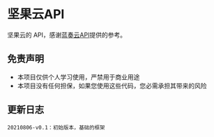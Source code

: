 # 坚果云API

坚果云的 API，感谢[蓝奏云API](https://github.com/zaxtyson/LanZouCloud-API)提供的参考。

## 免责声明

+ 本项目仅供个人学习使用，严禁用于商业用途
+ 本项目没有任何担保，如果您使用这些代码，您必需承担其带来的风险

## 更新日志

```
20210806-v0.1：初始版本，基础的框架
```


